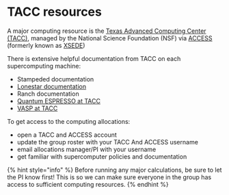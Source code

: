 # TACC resources

A major computing resource is the [Texas Advanced Computing Center (TACC)](https://www.tacc.utexas.edu/), managed by the National Science Foundation (NSF) via [ACCESS](https://access-ci.org/) (formerly known as [XSEDE](https://web.archive.org/web/20220820060934/https://www.xsede.org/))

There is extensive helpful documentation from TACC on each supercomputing machine:

* Stampeded documentation
* [Lonestar documentation](https://portal.tacc.utexas.edu/user-guides/lonestar6)
* Ranch documentation
* [Quantum ESPRESSO at TACC](https://portal.tacc.utexas.edu/software/qe)
* [VASP at TACC](https://portal.tacc.utexas.edu/software/vasp)&#x20;

To get access to the computing allocations:

* open a TACC and ACCESS account
* update the group roster with your TACC And ACCESS username
* email allocations manager/PI with your username
* get familiar with supercomputer policies and documentation

{% hint style="info" %}
Before running any major calculations, be sure to let the PI know first! This is so we can make sure everyone in the group has access to sufficient computing resources.
{% endhint %}
